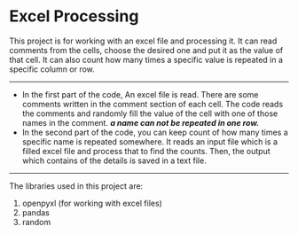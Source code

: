 # Excel Processing

This project is for working with an excel file and processing it. It can read comments from the cells, choose the desired one and put it as the value of that cell. It can also count how many times a specific value is repeated in a specific column or row. 

---

- In the first part of the code, An excel file is read. There are some comments written in the comment section of each cell. The code reads the comments and randomly fill the value of the cell with one of those names in the comment. ***a name can not be repeated in one row.***
- In the second part of the code, you can keep count of how many times a specific name is repeated somewhere. It reads an input file which is a filled excel file and process that to find the counts. Then, the output which contains of the details is saved in a text file.

---

The libraries used in this project are: 

1. openpyxl (for working with excel files) 
2. pandas
3. random
